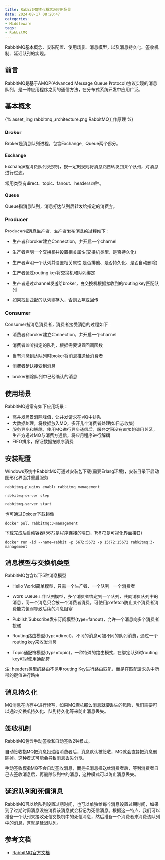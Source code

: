 ```yaml
---
title: RabbitMQ核心概念及应用场景
date: 2024-08-17 08:20:47
categories:
- Middleware
tags:
- RabbitMQ
---
```


RabbitMQ基本概念、安装配置、使用场景、消息模型，以及消息持久化、签收机制、延迟队列的实现。

<!--more-->

## 前言

RabbitMQ是基于AMQP(Advanced Message Queue Protocol)协议实现的消息队列，是一种应用程序之间的通信方法，在分布式系统开发中应用广泛。

## 基本概念

{% asset_img rabbitmq_architecture.png RabbitMQ工作原理 %}

### Broker

Broker是消息队列进程，包含Exchange、Queue两个部分。

#### Exchange

Exchange指消费队列交换机，按一定的规则将消息路由转发到某个队列，对消息进行过滤。

常用类型有direct、topic、fanout、headers四种。

#### Queue

Queue指消息队列，消息打达队列后转发给指定的消费方。

### Producer

Producer指消息生产者，生产者发布消息的过程如下：

- 生产者和broker建立Connection，并开启一个channel

- 生产者声明一个交换机并设置相关属性(交换机类型、是否持久化)

- 生产者声明一个队列并设置相关属性(是否排他、是否持久化、是否自动删除)

- 生产者通过routing key将交换机和队列绑定

- 生产者通过channel发送给broker，由交换机根据接收到的routing key匹配队列

- 如果找到匹配的队列则存入，否则丢弃或回传

### Consumer

Consumer指消息消费者，消费者接受消息的过程如下：

- 消费者和broker建立Connection，并开启一个channel

- 消费者监听指定的队列，根据需要设置回调函数

- 当有消息到达队列时broker将消息推送给消费者

- 消费者确认接受到消息

- broker删除队列中已经确认的消息

## 使用场景

RabbitMQ通常有如下应用场景：

- 高并发场景消除峰值，让并发请求在MQ中排队
- 大数据处理，将数据放入MQ，多开几个消费者处理(如日志收集)
- 服务异步和解耦，使用MQ进行异步通信后，服务之间没有直接的调用关系，生产方通过MQ与消费方通信，将应用程序进行解耦
- FIFO排序，保证数据按顺序消费

## 安装配置

Windows系统中RabbitMQ可通过安装包下载(需要Erlang环境)，安装目录下启动图形化界面并重启服务

`rabbitmq-plugins enable rabbitmq_management`

`rabbitmq-server stop`

`rabbitmq-server start`

也可通过Dokcer下载镜像

`docker pull rabbitmq:3-management`

下载完成后启动容器(5672是程序连接的端口，15672是可视化界面接口)

`docker run -id --name=rabbit -p 5672:5672 -p 15672:15672 rabbitmq:3-management`

## 消息模型与交换机类型


RabbitMQ包含以下5种消息模型

- Hello World简单模型，只需一个生产者、一个队列、一个消费者

- Work Queue工作队列模型，多个消费者绑定到一个队列，共同消费队列中的消息，同一个消息只会被一个消费者消费。可使用prefetch防止某个消费者消费能力偏弱导致后续的消息阻塞

- Publish/Subscribe发布订阅模型(type=fanout)，允许一个消息向多个消费者投递

- Routing路由模型(type=direct)，不同的消息可被不同的队列消费，通过一个routing key来收发消息

- Topic通配符模型(type=topic)，一种特殊的路由模式，在绑定队列时routing key可以使用通配符

注: headers类型的路由不是用routing Key进行路由匹配，而是在匹配请求头中所带的键值进行路由

## 消息持久化

MQ消息在内存中进行读写，如果MQ宕机那么消息就要丢失的风险，我们需要可以通过交换机持久化、队列持久化等来防止消息丢失。

## 签收机制

RabbitMQ包含手动签收和自动签收2钟模式。

自动签收指MQ把消息投递给消费者后，消息默认被签收，MQ就会直接把消息删除掉。这种模式可能会导致消息丢失分享。

手动签收模指MQ不会自动签收消息，而是把消息推送给消费者后，等到消费者自己去签收消息后，再删除队列中的消息，这种模式可以防止消息丢失。

## 延迟队列和死信消息

RabbitMQ可以给队列设置过期时间，也可以单独给每个消息设置过期时间，如果到了过期时间消息没被消费该消息就会标记为死信消息。根据这一特点，我们可以准备一个队列来接收死信交换机中的死信消息，然后准备一个消费者来消费该队列中的消息，这就是延迟队列。

## 参考文档

- [RabbitMQ官方文档](https://www.rabbitmq.com/docs)